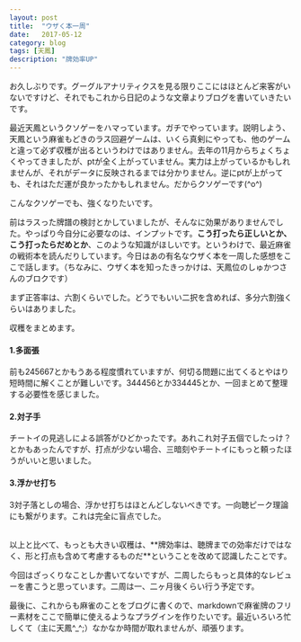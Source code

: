 ```yaml
---
layout: post
title:  "ウザく本一周"
date:   2017-05-12
category: blog
tags: [天鳳]
description: "牌効率UP"
---
```


お久しぶりです。グーグルアナリティクスを見る限りここにはほとんど来客がいないですけど、それでもこれから日記のような文章よりブログを書いていきたいです。

最近天鳳というクソゲーをハマっています。ガチでやっています。説明しよう、天鳳という麻雀もどきのラス回避ゲームは、いくら真剣にやっても、他のゲームと違って必ず収穫が出るというわけではありません。去年の11月からちょくちょくやってきましたが、ptが全く上がっていません。実力は上がっているかもしれませんが、それがデータに反映されるまでは分かりません。逆にptが上がっても、それはただ運が良かったかもしれません。だからクソゲーです(^o^)

こんなクソゲーでも、強くなりたいです。

前はラスった牌譜の検討とかしていましたが、そんなに効果がありませんでした。やっぱり今自分に必要なのは、インプットです。**こう打ったら正しいとか、こう打ったらだめとか**、このような知識がほしいです。というわけで、最近麻雀の戦術本を読んだりしています。今日はあの有名なウザく本を一周した感想をここで話します。（ちなみに、ウザく本を知ったきっかけは、天鳳位のしゅかつさんのブロクです）

まず正答率は、六割くらいでした。どうでもいい二択を含めれば、多分六割強くらいはありました。

収穫をまとめます。

#### 1.多面張
前も245667とかもうある程度慣れていますが、何切る問題に出てくるとやはり短時間に解くことが難しいです。344456とか334445とか、一回まとめて整理する必要性を感じました。

#### 2.対子手
チートイの見逃しによる誤答がひどかったです。あれこれ対子五個でしたっけ？とかもあったんですが、打点が少ない場合、三暗刻やチートイにもっと頼ったほうがいいと思いました。

#### 3.浮かせ打ち
3対子落としの場合、浮かせ打ちはほとんどしないべきです。一向聴ピーク理論にも繋がります。これは完全に盲点でした。

<br />
以上と比べて、もっとも大きい収穫は、**牌効率は、聴牌までの効率だけではなく、形と打点も含めて考慮するものだ**ということを改めて認識したことです。

今回はざっくりなことしか書いてないですが、二周したらもっと具体的なレビューを書こうと思っています。二周は一、二ヶ月後くらい行う予定です。

最後に、これからも麻雀のことをブログに書くので、markdownで麻雀牌のフリー素材をここで簡単に使えるようなプラグインを作りたいです。最近いろいろ忙しくて（主に天鳳^_^;）なかなか時間が取れませんが、頑張ります。